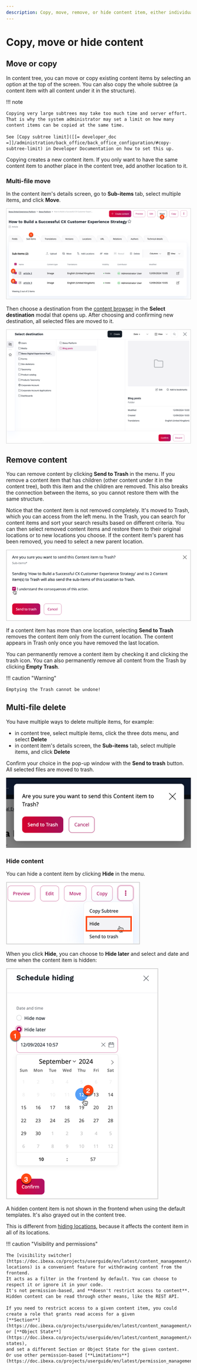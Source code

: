 ```yaml
---
description: Copy, move, remove, or hide content item, either individually or in bulk.
---
```


# Copy, move or hide content

## Move or copy

In content tree, you can move or copy existing content items by selecting an option at the top of the screen.
You can also copy the whole subtree (a content item with all content under it in the structure).

!!! note

    Copying very large subtrees may take too much time and server effort.
    That is why the system administrator may set a limit on how many content items can be copied at the same time.

    See [Copy subtree limit]([[= developer_doc =]]/administration/back_office/back_office_configuration/#copy-subtree-limit) in Developer Documentation on how to set this up.

Copying creates a new content item.
If you only want to have the same content item to another place in the content tree, add another location to it.

### Multi-file move

In the content item's details screen, go to **Sub-items** tab, select multiple items, and click **Move**.

![Multi-file move](img/multi_file_move.png)

Then choose a destination from the [content browser](../../getting_started/discover_ui.md#content-browser) in the **Select destination** modal that opens up.
After choosing and confirming new destination, all selected files are moved to it.

![Multi-file move](img/multi_file_move_location.png)

## Remove content

You can remove content by clicking **Send to Trash** in the menu.
If you remove a content item that has children (other content under it in the content tree), both this item and the children are removed. This also breaks the connection between the items, so you cannot restore them with the same structure.

Notice that the content item is not removed completely.
It's moved to Trash, which you can access from the left menu.
In the Trash, you can search for content items and sort your search results based on different criteria.
You can then select removed content items and restore them to their original locations or to new locations you choose.
If the content item's parent has been removed, you need to select a new parent location.

![Warning before emptying the trash](img/empty_trash_warning.png "Warning before emptying the Trash")

If a content item has more than one location, selecting **Send to Trash** removes the content item only from the current location.
The content appears in Trash only once you have removed the last location.

You can permanently remove a content item by checking it and clicking the trash icon.
You can also permanently remove all content from the Trash by clicking **Empty Trash**.

!!! caution "Warning"

    Emptying the Trash cannot be undone!

## Multi-file delete

You have multiple ways to delete multiple items, for example:

- in content tree, select multiple items, click the three dots menu, and select **Delete**
- in content item's details screen, the **Sub-items** tab, select multiple items, and click **Delete**

Confirm your choice in the pop-up window with the **Send to trash** button.
All selected files are moved to trash.

![Multi-file delete](img/multi_file_delete.png)

### Hide content

You can hide a content item by clicking **Hide** in the menu.

![Hide content icon](img/hide_content_icon.png)

When you click **Hide**, you can choose to **Hide later** and select and date and time when the content item is hidden:

![Schedule hiding panel](img/schedule_hiding.png)

A hidden content item is not shown in the frontend when using the default templates.
It's also grayed out in the content tree.

This is different from [hiding locations](manage_locations_urls.md#hide-locations), because it affects the content item in all of its locations.

!!! caution "Visibility and permissions"

    The [visibility switcher](https://doc.ibexa.co/projects/userguide/en/latest/content_management/content_organization/manage_locations_urls/#hide-locations) is a convenient feature for withdrawing content from the frontend.
    It acts as a filter in the frontend by default. You can choose to respect it or ignore it in your code.
    It's not permission-based, and **doesn't restrict access to content**.
    Hidden content can be read through other means, like the REST API.

    If you need to restrict access to a given content item, you could create a role that grants read access for a given
    [**Section**](https://doc.ibexa.co/projects/userguide/en/latest/content_management/content_organization/classify_content/#sections)
    or [**Object State**](https://doc.ibexa.co/projects/userguide/en/latest/content_management/content_organization/classify_content/#object-states),
    and set a different Section or Object State for the given content.
    Or use other permission-based [**Limitations**](https://doc.ibexa.co/projects/userguide/en/latest/permission_management/work_with_permissions/).
